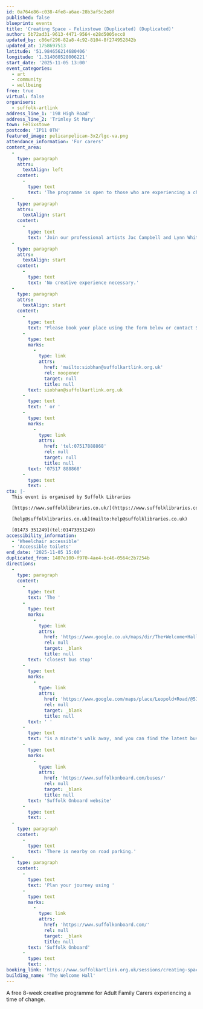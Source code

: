 ```yaml
---
id: 0a764e86-c038-4fe8-a6ae-28b3af5c2e8f
published: false
blueprint: events
title: 'Creating Space - Felixstowe (Duplicated) (Duplicated)'
author: 5b72ad31-9613-4471-9564-e28d5005ecc0
updated_by: c86ef296-82a8-4c92-8104-8f274952842b
updated_at: 1758697513
latitude: '51.984656214680406'
longitude: '1.314060528006221'
start_date: '2025-11-05 13:00'
event_categories:
  - art
  - community
  - wellbeing
free: true
virtual: false
organisers:
  - suffolk-artlink
address_line_1: '198 High Road'
address_line_2: 'Trimley St Mary'
town: Felixstowe
postcode: 'IP11 0TN'
featured_image: pelicanpelican-3x2/lgc-va.png
attendance_information: 'For carers'
content_area:
  -
    type: paragraph
    attrs:
      textAlign: left
    content:
      -
        type: text
        text: 'The programme is open to those who are experiencing a change to their caring role. Whether that be as a new carer, or carers whose role has recently changed through increased care needs, a loved one moving to a residential care or through bereavement.'
  -
    type: paragraph
    attrs:
      textAlign: start
    content:
      -
        type: text
        text: 'Join our professional artists Jac Campbell and Lynn Whitehead in these supportive and welcoming sessions to explore your creativity, make friends, and find ways to support your own wellbeing. Together we will explore print making techniques and creative ways with words.'
  -
    type: paragraph
    attrs:
      textAlign: start
    content:
      -
        type: text
        text: 'No creative experience necessary.'
  -
    type: paragraph
    attrs:
      textAlign: start
    content:
      -
        type: text
        text: "Please book your place using the form below or contact Siobhan on\_"
      -
        type: text
        marks:
          -
            type: link
            attrs:
              href: 'mailto:siobhan@suffolkartlink.org.uk'
              rel: noopener
              target: null
              title: null
        text: siobhan@suffolkartlink.org.uk
      -
        type: text
        text: ' or '
      -
        type: text
        marks:
          -
            type: link
            attrs:
              href: 'tel:07517888868'
              rel: null
              target: null
              title: null
        text: '07517 888868'
      -
        type: text
        text: .
cta: |-
  This event is organised by Suffolk Libraries

  [https://www.suffolklibraries.co.uk/](https://www.suffolklibraries.co.uk/) 

  [help@suffolklibraries.co.uk](mailto:help@suffolklibraries.co.uk)

  [01473 351249](tel:01473351249)
accessibility_information:
  - 'Wheelchair accessible'
  - 'Accessible toilets'
end_date: '2025-11-05 15:00'
duplicated_from: 1407e100-f970-4ae4-bc46-0564c2b7254b
directions:
  -
    type: paragraph
    content:
      -
        type: text
        text: 'The '
      -
        type: text
        marks:
          -
            type: link
            attrs:
              href: 'https://www.google.co.uk/maps/dir/The+Welcome+Hall/Three+Mariners,+Trimley+St+Mary,+Felixstowe+IP11+0SP/@51.9839043,1.3132733,18z/data=!4m14!4m13!1m5!1m1!1s0x47d9777286657f39:0x1670f557ac40af39!2m2!1d1.3140367!2d51.9843736!1m5!1m1!1s0x47d977b1a92b235b:0xe44885190ddab896!2m2!1d1.314116!2d51.984779!3e2?entry=ttu&g_ep=EgoyMDI1MDkyMS4wIKXMDSoASAFQAw%3D%3D'
              rel: null
              target: _blank
              title: null
        text: 'closest bus stop'
      -
        type: text
        marks:
          -
            type: link
            attrs:
              href: 'https://www.google.com/maps/place/Leopold+Road/@51.9634239,1.3477699,17z/data=!4m23!1m16!4m15!1m6!1m2!1s0x47d9777cff0cc81f:0x9f3860b27bec7c07!2sLeopold+Road,+Felixstowe+IP11+7PD!2m2!1d1.3499852!2d51.9633712!1m6!1m2!1s0x47d9777da813e84b:0x18914f6ca1566d3b!2sFelixstowe+Library,+Crescent+Rd,+Felixstowe+IP11+7BY!2m2!1d1.3506955!2d51.9634387!3e2!3m5!1s0x47d9777cff0cc81f:0x9f3860b27bec7c07!8m2!3d51.9633712!4d1.3499852!16s%2Fg%2F1q67g9s_l?entry=ttu'
              rel: null
              target: _blank
              title: null
        text: ' '
      -
        type: text
        text: "is a minute's walk away, and you can find the latest bus timetables on the "
      -
        type: text
        marks:
          -
            type: link
            attrs:
              href: 'https://www.suffolkonboard.com/buses/'
              rel: null
              target: _blank
              title: null
        text: 'Suffolk Onboard website'
      -
        type: text
        text: .
  -
    type: paragraph
    content:
      -
        type: text
        text: 'There is nearby on road parking.'
  -
    type: paragraph
    content:
      -
        type: text
        text: 'Plan your journey using '
      -
        type: text
        marks:
          -
            type: link
            attrs:
              href: 'https://www.suffolkonboard.com/'
              rel: null
              target: _blank
              title: null
        text: 'Suffolk Onboard'
      -
        type: text
        text: .
booking_link: 'https://www.suffolkartlink.org.uk/sessions/creating-space-in-felixstowe/'
building_name: 'The Welcome Hall'
---
```

A free 8-week creative programme for Adult Family Carers experiencing a time of change.